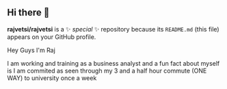 ## Hi there 👋







**rajvetsi/rajvetsi** is a ✨ _special_ ✨ repository because its `README.md` (this file) appears on your GitHub profile.

Hey Guys I'm Raj

I am working and training as a business analyst and a fun fact about myself is I am commited as seen through my 3 and a half hour commute (ONE WAY) to university once a week


